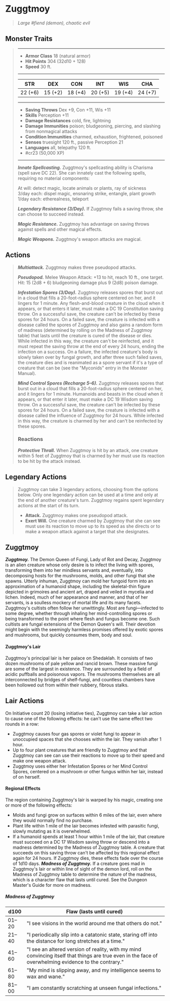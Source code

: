 # Zuggtmoy
>*Large #fiend (demon), chaotic evil*
## Monster Traits
>___
>- **Armor Class** 18 (natural armor)
>- **Hit Points** 304 (32d10 + 128)
>- **Speed** 30 ft.
>___
>|STR|DEX|CON|INT|WIS|CHA|
>|:---:|:---:|:---:|:---:|:---:|:---:|
>|22 (+6)|15 (+2)|18 (+4)|20 (+5)|19 (+4)|24 (+7)|
>___
>- **Saving Throws** Dex +9, Con +11, Wis +11
>- **Skills** Perception +11
>- **Damage Resistances** cold, fire, lightning
>- **Damage Immunities** poison; bludgeoning, piercing, and slashing from nonmagical attacks
>- **Condition Immunities** charmed, exhaustion, frightened, poisoned
>- **Senses** truesight 120 ft., passive Perception 21
>- **Languages** all, telepathy 120 ft.
>- #cr23 (50,000 XP)
>___
>***Innate Spellcasting.*** Zuggtmoy's spellcasting ability is Charisma (spell save DC 22). She can innately cast the following spells, requiring no material components:  
>
>At will: detect magic, locate animals or plants, ray of sickness  
>3/day each: dispel magic, ensnaring strike, entangle, plant growth  
>1/day each: etherealness, teleport  
>
>
>***Legendary Resistance (3/Day).*** If Zuggtmoy fails a saving throw, she can choose to succeed instead.  
>
>***Magic Resistance.*** Zuggtmoy has advantage on saving throws against spells and other magical effects.  
>
>***Magic Weapons.*** Zuggtmoy's weapon attacks are magical.  
>
## Actions
>***Multiattack.*** Zuggtmoy makes three pseudopod attacks.  
>
>***Pseudopod.*** Melee Weapon Attack: +13 to hit, reach 10 ft., one target. Hit: 15 (2d8 + 6) bludgeoning damage plus 9 (2d8) poison damage.  
>
>***Infestation Spores (3/Day).*** Zuggtmoy releases spores that burst out in a cloud that fills a 20-foot-radius sphere centered on her, and it lingers for 1 minute. Any flesh-and-blood creature in the cloud when it appears, or that enters it later, must make a DC 19 Constitution saving throw. On a successful save, the creature can't be infected by these spores for 24 hours. On a failed save, the creature is infected with a disease called the spores of Zuggtmoy and also gains a random form of madness (determined by rolling on the Madness of Zuggtmoy table) that lasts until the creature is cured of the disease or dies. While infected in this way, the creature can't be reinfected, and it must repeat the saving throw at the end of every 24 hours, ending the infection on a success. On a failure, the infected creature's body is slowly taken over by fungal growth, and after three such failed saves, the creature dies and is reanimated as a spore servant if it's a type of creature that can be (see the "Myconids" entry in the Monster Manual).  
>
>***Mind Control Spores (Recharge 5–6).*** Zuggtmoy releases spores that burst out in a cloud that fills a 20-foot-radius sphere centered on her, and it lingers for 1 minute. Humanoids and beasts in the cloud when it appears, or that enter it later, must make a DC 19 Wisdom saving throw. On a successful save, the creature can't be infected by these spores for 24 hours. On a failed save, the creature is infected with a disease called the influence of Zuggtmoy for 24 hours. While infected in this way, the creature is charmed by her and can't be reinfected by these spores.  
>
>### Reactions
>***Protective Thrall.*** When Zuggtmoy is hit by an attack, one creature within 5 feet of Zuggtmoy that is charmed by her must use its reaction to be hit by the attack instead.  
>
## Legendary Actions
>Zuggtmoy can take 3 legendary actions, choosing from the options below. Only one legendary action can be used at a time and only at the end of another creature's turn. Zuggtmoy regains spent legendary actions at the start of its turn.
>
>- **Attack.** Zuggtmoy makes one pseudopod attack.
>- **Exert Will.** One creature charmed by Zuggtmoy that she can see must use its reaction to move up to its speed as she directs or to make a weapon attack against a target that she designates.
## Zuggtmoy
***Zuggtmoy.*** The Demon Queen of Fungi, Lady of Rot and Decay, Zuggtmoy is an alien creature whose only desire is to infect the living with spores, transforming them into her mindless servants and, eventually, into decomposing hosts for the mushrooms, molds, and other fungi that she spawns.
Utterly inhuman, Zuggtmoy can mold her fungoid form into an approximation of a humanoid shape, including the skeletal-thin figure depicted in grimoires and ancient art, draped and veiled in mycelia and lichen. Indeed, much of her appearance and manner, and that of her servants, is a soulless mockery of mortal life and its many facets.
Zuggtmoy's cultists often follow her unwittingly. Most are fungi—infected to some degree, whether through inhaling her mind-controlling spores or being transformed to the point where flesh and fungus become one. Such cultists are fungal extensions of the Demon Queen's will.
Their devotion might begin with the seemingly harmless promises offered by exotic spores and mushrooms, but quickly consumes them, body and soul.
#### Zuggtmoy's Lair
Zuggtmoy's principal lair is her palace on Shedaklah. It consists of two dozen mushrooms of pale yellow and rancid brown. These massive fungi are some of the largest in existence. They are surrounded by a field of acidic puffballs and poisonous vapors. The mushrooms themselves are all interconnected by bridges of shelf-fungi, and countless chambers have been hollowed out from within their rubbery, fibrous stalks.
## Lair Actions
On Initiative count 20 (losing initiative ties), Zuggtmoy can take a lair action to cause one of the following effects: he can't use the same effect two rounds in a row:
- Zuggtmoy causes four gas spores or violet fungi to appear in unoccupied spaces that she chooses within the lair. They vanish after 1 hour.
- Up to four plant creatures that are friendly to Zuggtmoy and that Zuggtmoy can see can use their reactions to move up to their speed and make one weapon attack.
- Zuggtmoy uses either her Infestation Spores or her Mind Control Spores, centered on a mushroom or other fungus within her lair, instead of on herself.
#### Regional Effects
The region containing Zuggtmoy's lair is warped by his magic, creating one or more of the following effects:
- Molds and fungi grow on surfaces within 6 miles of the lair, even where they would normally find no purchase.
- Plant life within 1 mile of the lair becomes infested with parasitic fungi, slowly mutating as it is overwhelmed.
- If a humanoid spends at least 1 hour within 1 mile of the lair, that creature must succeed on a DC 17 Wisdom saving throw or descend into a madness determined by the Madness of Zuggtmoy table. A creature that succeeds on this saving throw can't be affected by this regional effect again for 24 hours.
If Zuggtmoy dies, these effects fade over the course of 1d10 days.
***Madness of Zuggtmoy.*** If a creature goes mad in Zuggtmoy's lair or within line of sight of the demon lord, roll on the Madness of Zuggtmoy table to determine the nature of the madness, which is a character flaw that lasts until cured. See the Dungeon Master's Guide for more on madness.
##### Madness of Zuggtmoy
| d100 | Flaw (lasts until cured) |
|---|---|
| 01–20 | "I see visions in the world around me that others do not." |
| 21–40 | "I periodically slip into a catatonic state, staring off into the distance for long stretches at a time." |
| 41–60 | "I see an altered version of reality, with my mind convincing itself that things are true even in the face of overwhelming evidence to the contrary." |
| 61–80 | "My mind is slipping away, and my intelligence seems to wax and wane." |
| 81–00 | "I am constantly scratching at unseen fungal infections." |